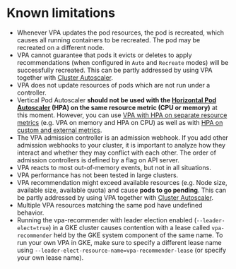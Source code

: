 # Known limitations

* Whenever VPA updates the pod resources, the pod is recreated, which causes all
  running containers to be recreated. The pod may be recreated on a different
  node.
* VPA cannot guarantee that pods it evicts or deletes to apply recommendations
  (when configured in `Auto` and `Recreate` modes) will be successfully
  recreated. This can be partly
  addressed by using VPA together with [Cluster Autoscaler](https://github.com/kubernetes/autoscaler/blob/master/cluster-autoscaler/FAQ.md#basics).
* VPA does not update resources of pods which are not run under a controller.
* Vertical Pod Autoscaler **should not be used with the [Horizontal Pod
  Autoscaler](https://kubernetes.io/docs/tasks/run-application/horizontal-pod-autoscale/#support-for-resource-metrics)
  (HPA) on the same resource metric (CPU or memory)** at this moment. However, you can use [VPA with
  HPA on separate resource metrics](https://github.com/kubernetes/autoscaler/issues/6247) (e.g. VPA
  on memory and HPA on CPU) as well as with [HPA on custom and external
  metrics](https://kubernetes.io/docs/tasks/run-application/horizontal-pod-autoscale/#scaling-on-custom-metrics).
* The VPA admission controller is an admission webhook. If you add other admission webhooks
  to your cluster, it is important to analyze how they interact and whether they may conflict
  with each other. The order of admission controllers is defined by a flag on API server.
* VPA reacts to most out-of-memory events, but not in all situations.
* VPA performance has not been tested in large clusters.
* VPA recommendation might exceed available resources (e.g. Node size, available
  size, available quota) and cause **pods to go pending**. This can be partly
  addressed by using VPA together with [Cluster Autoscaler](https://github.com/kubernetes/autoscaler/blob/master/cluster-autoscaler/FAQ.md#basics).
* Multiple VPA resources matching the same pod have undefined behavior.
* Running the vpa-recommender with leader election enabled (`--leader-elect=true`) in a GKE cluster
  causes contention with a lease called `vpa-recommender` held by the GKE system component of the
  same name. To run your own VPA in GKE, make sure to specify a different lease name using
  `--leader-elect-resource-name=vpa-recommender-lease` (or specify your own lease name).
